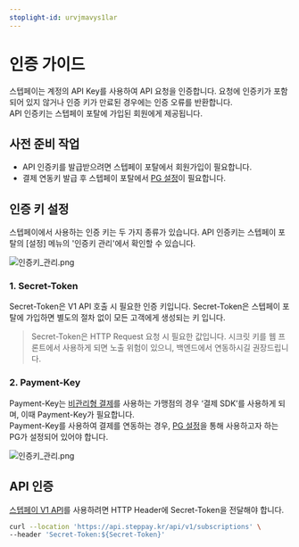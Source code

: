```yaml
---
stoplight-id: urvjmavys1lar
---
```


# 인증 가이드

스텝페이는 계정의 API Key를 사용하여 API 요청을 인증합니다. 요청에 인증키가 포함되어 있지 않거나 인증 키가 만료된 경우에는 인증 오류를 반환합니다.  
API 인증키는 스텝페이 포탈에 가입된 회원에게 제공됩니다.

## 사전 준비 작업

- API 인증키를 발급받으려면 스텝페이 포탈에서 회원가입이 필요합니다.
- 결제 연동키 발급 후 스텝페이 포탈에서 [PG 설정](./07-0_결제.md#사전-준비-작업)이 필요합니다.

## 인증 키 설정

스텝페이에서 사용하는 인증 키는 두 가지 종류가 있습니다.
API 인증키는 스텝페이 포탈의 [설정] 메뉴의 '인증키 관리'에서 확인할 수 있습니다.

![인증키_관리.png](https://docs-image-translator-qpz5cerjg-steppay.vercel.app/api/localize?dir=01_auth&name=setting_secret_token.png)

### 1. Secret-Token

Secret-Token은 V1 API 호출 시 필요한 인증 키입니다. Secret-Token은 스텝페이 포탈에 가입하면 별도의 절차 없이 모든 고객에게 생성되는 키 입니다.

<!-- theme: danger -->
> Secret-Token은 HTTP Request 요청 시 필요한 값입니다. 시크릿 키를 웹 프론트에서 사용하게 되면 노출 위험이 있으니, 백엔드에서 연동하시길 권장드립니다.

### 2. Payment-Key

Payment-Key는 [비관리형 결제](./07-2_Self_결제.md)를 사용하는 가맹점의 경우 ‘결제 SDK’를 사용하게 되며, 이때 Payment-Key가 필요합니다.  
Payment-Key를 사용하여 결제를 연동하는 경우, [PG 설정](./07-0_결제.md#사전-준비-작업)을 통해 사용하고자 하는 PG가 설정되어 있어야 합니다.

![인증키_관리.png](https://docs-image-translator-qpz5cerjg-steppay.vercel.app/api/localize?dir=01_auth&name=setting_pg.png)

## API 인증

[스텝페이 V1 API](https://docs.steppay.kr/reference/createcustomer)를 사용하려면 HTTP Header에 Secret-Token을 전달해야 합니다.

```bash
curl --location 'https://api.steppay.kr/api/v1/subscriptions' \
--header 'Secret-Token:${Secret-Token}'
```
